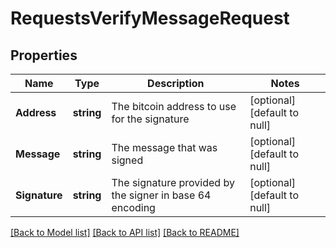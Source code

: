 # RequestsVerifyMessageRequest

## Properties
Name | Type | Description | Notes
------------ | ------------- | ------------- | -------------
**Address** | **string** | The bitcoin address to use for the signature | [optional] [default to null]
**Message** | **string** | The message that was signed | [optional] [default to null]
**Signature** | **string** | The signature provided by the signer in base 64 encoding | [optional] [default to null]

[[Back to Model list]](../README.md#documentation-for-models) [[Back to API list]](../README.md#documentation-for-api-endpoints) [[Back to README]](../README.md)

